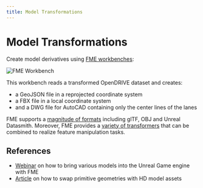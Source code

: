 ```yaml
---
title: Model Transformations
---
```


# Model Transformations

Create model derivatives using [FME workbenches](https://www.safe.com/fme/):

![FME Workbench](/assets/media/demos/model-transformations-fme-workbench.png)

This workbench reads a transformed OpenDRIVE dataset and creates:
* a GeoJSON file in a reprojected coordinate system
* a FBX file in a local coordinate system
* and a DWG file for AutoCAD containing only the center lines of the lanes

FME supports a [magnitude of formats](https://www.safe.com/fme/formats-matrix/) including glTF, OBJ and Unreal Datasmith.
Moreover, FME provides a [variety of transformers](https://www.safe.com/transformers/) that can be combined to realize feature manipulation tasks.

## References

- [Webinar](https://www.safe.com/webinars/your-data-in-unreal-how-to-bring-your-data-into-real-time-environments/) on how to bring various models into the Unreal Game engine with FME
- [Article](https://safesoftware.cloud.answerhub.com/articles/54027/creating-and-using-geometry-instances.html) on how to swap primitive geometries with HD model assets
